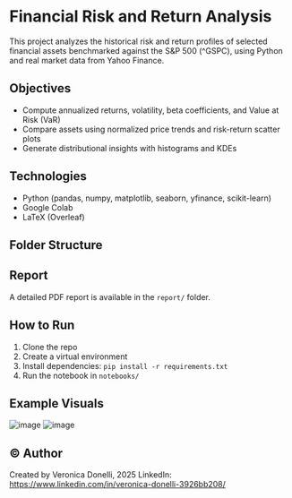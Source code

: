 # Financial Risk and Return Analysis

This project analyzes the historical risk and return profiles of selected financial assets benchmarked against the S&P 500 (^GSPC), using Python and real market data from Yahoo Finance.

## Objectives
- Compute annualized returns, volatility, beta coefficients, and Value at Risk (VaR)
- Compare assets using normalized price trends and risk-return scatter plots
- Generate distributional insights with histograms and KDEs

## Technologies
- Python (pandas, numpy, matplotlib, seaborn, yfinance, scikit-learn)
- Google Colab
- LaTeX (Overleaf)

## Folder Structure

## Report
A detailed PDF report is available in the `report/` folder.

## How to Run
1. Clone the repo
2. Create a virtual environment
3. Install dependencies: `pip install -r requirements.txt`
4. Run the notebook in `notebooks/`

## Example Visuals
![image](https://github.com/user-attachments/assets/15898f26-ec48-4708-bc55-a608714c7849)
![image](https://github.com/user-attachments/assets/45403c3a-d868-4860-bcb7-5f75078ef492)

## © Author
Created by Veronica Donelli, 2025 
LinkedIn: https://www.linkedin.com/in/veronica-donelli-3926bb208/  
